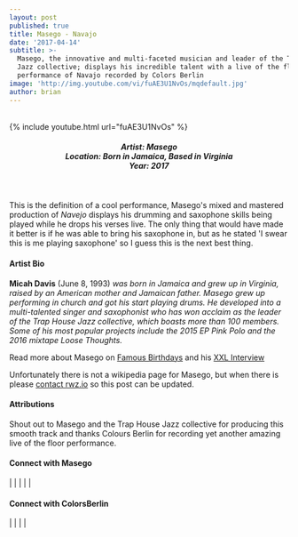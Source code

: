 ```yaml
---
layout: post
published: true
title: Masego - Navajo
date: '2017-04-14'
subtitle: >-
  Masego, the innovative and multi-faceted musician and leader of the Trap House
  Jazz collective; displays his incredible talent with a live of the floor
  performance of Navajo recorded by Colors Berlin
image: 'http://img.youtube.com/vi/fuAE3U1NvOs/mqdefault.jpg'
author: brian
---
```

<br />
{% include youtube.html url="fuAE3U1NvOs" %} 
<br>
<h5 style="text-align: center;">
Artist: Masego <br>
Location: Born in Jamaica, Based in Virginia <br>
Year: 2017
</h5>
<br>

This is the definition of a cool performance, Masego's mixed and mastered production of *Navejo* displays his drumming and saxophone skills being played while he drops his verses live. The only thing that would have made it better is if he was able to bring his saxophone in, but as he stated 'I swear this is me playing saxophone' so I guess this is the next best thing.


#### Artist Bio

**Micah Davis** (June 8, 1993) *was born in Jamaica and grew up in Virginia, raised by an American mother and Jamaican father. Masego grew up performing in church and got his start playing drums. He developed into a multi-talented singer and saxophonist who has won acclaim as the leader of the Trap House Jazz collective, which boasts more than 100 members. Some of his most popular projects include the 2015 EP Pink Polo and the 2016 mixtape Loose Thoughts.*

Read more about Masego on <a href="http://www.famousbirthdays.com/people/uncle-sego.html" target="_blank">Famous Birthdays</a> and his <a href="http://www.xxlmag.com/rap-music/the-break/2016/01/the-break-masego/" target="_blank">XXL Interview</a>

Unfortunately there is not a wikipedia page for Masego, but when there is please [contact rwz.io](https://rwz.io/contact/) so this post can be updated.

#### Attributions

Shout out to Masego and the Trap House Jazz collective for producing this smooth track and thanks Colours Berlin for recording yet another amazing live of the floor performance. 

#### Connect with Masego

<a class="fa fa-globe" href="https://masegomusic.com/" target="_blank"></a> | 
<a class="fa fa-facebook" href="https://www.facebook.com/UncleSego/" target="_blank"></a> | 
<a class="fa fa-twitter" href="https://twitter.com/Unclesego" target="_blank"></a> | 
<a class="fa fa-youtube" href="https://www.youtube.com/user/KingzKid24" target="_blank"></a> | 
<a class="fa fa-instagram" href="https://www.instagram.com/unclesego/" target="_blank"></a> | 
<a class="fa fa-soundcloud" href="https://soundcloud.com/MasegoMusic" target="_blank"></a> 


#### Connect with ColorsBerlin

<a class="fa fa-globe" href="http://www.colorsberlin.com/" target="_blank"></a> | 
<a class="fa fa-facebook" href="https://www.facebook.com/colorsberlinofficial/" target="_blank"></a> | 
<a class="fa fa-twitter" href="https://twitter.com/colorsberlin" target="_blank"></a> | 
<a class="fa fa-youtube" href="https://www.youtube.com/c/colorsberlinofficial" target="_blank"></a> | 
<a class="fa fa-instagram" href="https://www.instagram.com/COLORSBERLIN/" target="_blank"></a>
